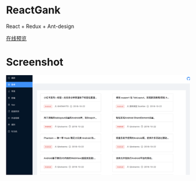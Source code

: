 # ReactGank
React + Redux + Ant-design

[在线预览](https://yuhaocan.github.io/Gankio-React)

# Screenshot

![](art/Screenshot.png)


